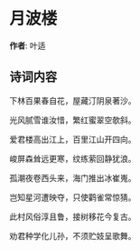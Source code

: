 # 月波楼

**作者**: 叶适

## 诗词内容

下林百果春自花，屋藏汀阴泉著沙。

光风腻雪谁汝惜，繁红蜜翠空欹斜。

爱君楼高出江上，百里江山开四向。

峻屏森耸远更寒，纹练萦回静犹浪。

孤潮夜卷西头来，海门推出冰崔嵬。

岂知星河遭映夺，只使鹳雀常惊猜。

此村风俗淳且鲁，接树移花今复古。

劝君种学化儿孙，不须贮妓呈歌舞。

